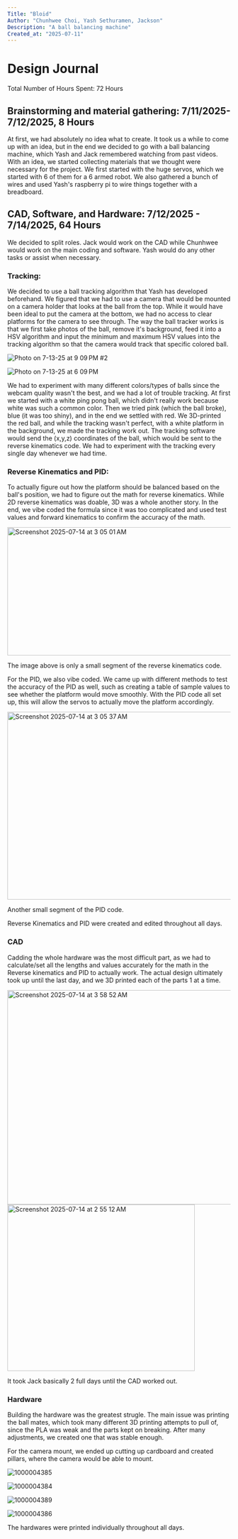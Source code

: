 ```yaml
---
Title: "Bloid"
Author: "Chunhwee Choi, Yash Sethuramen, Jackson"
Description: "A ball balancing machine"
Created_at: "2025-07-11"
---
```

# Design Journal
Total Number of Hours Spent: 72 Hours

## Brainstorming and material gathering: 7/11/2025-7/12/2025, 8 Hours
At first, we had absolutely no idea what to create. It took us a while to come up with an idea, but in the end we decided to go with a ball balancing machine, which Yash and Jack remembered watching from past videos.
With an idea, we started collecting materials that we thought were necessary for the project. We first started with the huge servos, which we started with 6 of them for a 6 armed robot. 
We also gathered a bunch of wires and used Yash's raspberry pi to wire things together with a breadboard.

## CAD, Software, and Hardware: 7/12/2025 - 7/14/2025, 64 Hours
We decided to split roles. Jack would work on the CAD while Chunhwee would work on the main coding and software. Yash would do any other tasks or assist when necessary. 

### Tracking:
We decided to use a ball tracking algorithm that Yash has developed beforehand. We figured that we had to use a camera that would be mounted on a camera holder that looks at the ball from the top.
While it would have been ideal to put the camera at the bottom, we had no access to clear platforms for the camera to see through.
The way the ball tracker works is that we first take photos of the ball, remove it's background, feed it into a HSV algorithm and input the minimum and maximum HSV values into the tracking algorithm so that the camera would track that specific colored ball.

![Photo on 7-13-25 at 9 09 PM #2](https://github.com/user-attachments/assets/80747b60-e4c2-4fdb-9f02-c6a2d9525ec7)

![Photo on 7-13-25 at 6 09 PM](https://github.com/user-attachments/assets/fa0e95cb-dc11-4aee-88f5-4175dc3cae61)

We had to experiment with many different colors/types of balls since the webcam quality wasn't the best, and we had a lot of trouble tracking. At first we started with a white ping pong ball, which didn't really work because white was such a common color. Then we tried pink (which the ball broke), blue (it was too shiny), and in the end we settled with red. We 3D-printed the red ball, and while the tracking wasn't perfect, with a white platform in the background, we made the tracking work out.
The tracking software would send the (x,y,z) coordinates of the ball, which would be sent to the reverse kinematics code. We had to experiment with the tracking every single day whenever we had time.

### Reverse Kinematics and PID:
To actually figure out how the platform should be balanced based on the ball's position, we had to figure out the math for reverse kinematics. While 2D reverse kinematics was doable, 3D was a whole another story.
In the end, we vibe coded the formula since it was too complicated and used test values and forward kinematics to confirm the accuracy of the math.

<img width="519" height="289" alt="Screenshot 2025-07-14 at 3 05 01 AM" src="https://github.com/user-attachments/assets/713fb997-47fc-4708-bf71-a3b1000d1335" />

The image above is only a small segment of the reverse kinematics code.

For the PID, we also vibe coded. We came up with different methods to test the accuracy of the PID as well, such as creating a table of sample values to see whether the platform would move smoothly. With the PID code all set up, this will allow the servos to actually move the platform accordingly.

<img width="673" height="423" alt="Screenshot 2025-07-14 at 3 05 37 AM" src="https://github.com/user-attachments/assets/d46d36e3-f247-4dae-a899-1648a4de9be8" />

Another small segment of the PID code.

Reverse Kinematics and PID were created and edited throughout all days.

### CAD
Cadding the whole hardware was the most difficult part, as we had to calculate/set all the lengths and values accurately for the math in the Reverse kinematics and PID to actually work. The actual design ultimately took up until the last day, and we 3D printed each of the parts 1 at a time.

<img width="552" height="483" alt="Screenshot 2025-07-14 at 3 58 52 AM" src="https://github.com/user-attachments/assets/6d4643be-b018-48a1-952f-4c5e7154806b" />

<img width="423" height="375" alt="Screenshot 2025-07-14 at 2 55 12 AM" src="https://github.com/user-attachments/assets/810c78ef-9a29-460d-8096-df0c92f06335" />

It took Jack basically 2 full days until the CAD worked out.


### Hardware
Building the hardware was the greatest strugle. The main issue was printing the ball mates, which took many different 3D printing attempts to pull of, since the PLA was  weak and the parts kept on breaking. After many adjustments, we created one that was stable enough.

For the camera mount, we ended up cutting up cardboard and created pillars, where the camera would be able to mount.

![1000004385](https://github.com/user-attachments/assets/936b9ce3-18e1-4d8f-a9bb-28c9909ffaee)

![1000004384](https://github.com/user-attachments/assets/4306268e-80b0-4d8f-989c-3a9daa396b5f)

![1000004389](https://github.com/user-attachments/assets/e10fe7cb-7cf3-41ac-b1c6-65ecf685263f)

![1000004386](https://github.com/user-attachments/assets/583e681c-99e8-4aa3-ac0d-922419fb91be)

The hardwares were printed individually throughout all days.


